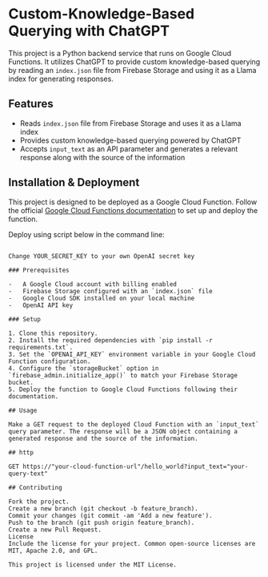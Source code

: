 # Custom-Knowledge-Based Querying with ChatGPT

This project is a Python backend service that runs on Google Cloud Functions. It utilizes ChatGPT to provide custom knowledge-based querying by reading an `index.json` file from Firebase Storage and using it as a Llama index for generating responses.

## Features

-   Reads `index.json` file from Firebase Storage and uses it as a Llama index
-   Provides custom knowledge-based querying powered by ChatGPT
-   Accepts `input_text` as an API parameter and generates a relevant response along with the source of the information

## Installation & Deployment

This project is designed to be deployed as a Google Cloud Function. Follow the official [Google Cloud Functions documentation](https://cloud.google.com/functions/docs) to set up and deploy the function.

Deploy using script below in the command line:

```gcloud functions deploy hello_world --runtime python310 --trigger-http --allow-unauthenticated --entry-point hello_world --source . --set-env-vars OPENAI_API_KEY=YOUR_SECRET_KEY --memory 1024MB

Change YOUR_SECRET_KEY to your own OpenAI secret key

### Prerequisites

-   A Google Cloud account with billing enabled
-   Firebase Storage configured with an `index.json` file
-   Google Cloud SDK installed on your local machine
-   OpenAI API key

### Setup

1. Clone this repository.
2. Install the required dependencies with `pip install -r requirements.txt`.
3. Set the `OPENAI_API_KEY` environment variable in your Google Cloud Function configuration.
4. Configure the `storageBucket` option in `firebase_admin.initialize_app()` to match your Firebase Storage bucket.
5. Deploy the function to Google Cloud Functions following their documentation.

## Usage

Make a GET request to the deployed Cloud Function with an `input_text` query parameter. The response will be a JSON object containing a generated response and the source of the information.

## http

GET https://"your-cloud-function-url"/hello_world?input_text="your-query-text"

## Contributing

Fork the project.
Create a new branch (git checkout -b feature_branch).
Commit your changes (git commit -am 'Add a new feature').
Push to the branch (git push origin feature_branch).
Create a new Pull Request.
License
Include the license for your project. Common open-source licenses are MIT, Apache 2.0, and GPL.

This project is licensed under the MIT License.
```
